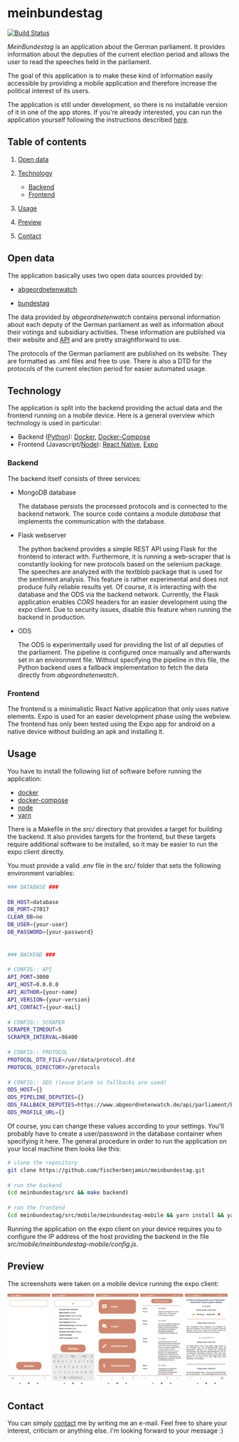 # meinbundestag

[![Build Status](https://travis-ci.com/fischerbenjamin/meinbundestag.svg?branch=master)](https://travis-ci.com/fischerbenjamin/meinbundestag)

*MeinBundestag* is an application about the German parliament.
It provides information about the deputies of the current election period and allows the user to read the speeches held in the parliament.

The goal of this application is to make these kind of information easily accessible by providing a mobile application and therefore increase the political interest of its users.

The application is still under development, so there is no installable version of it in one of the app stores.
If you're already interested, you can run the application yourself following the instructions described [here](#usage).

## Table of contents

1. [Open data](#open-data)

1. [Technology](#technology)
    * [Backend](#backend)
    * [Frontend](#frontend)
1. [Usage](#usage)
1. [Preview](#preview)
1. [Contact](#contact)

## Open data

The application basically uses two open data sources provided by:

* [abgeordnetenwatch](https://www.abgeordnetenwatch.de)

* [bundestag](https://www.bundestag.de/services/opendata)

The data provided by *abgeordnetenwatch* contains personal information about each deputy of the German parliament as well as information about their votings and subsidiary activities.
These information are published via their website and [API](https://www.abgeordnetenwatch.de/api) and are pretty straightforward to use.

The protocols of the German parliament are published on its website.
They are formatted as .xml files and free to use.
There is also a DTD for the protocols of the current election period for easier automated usage.

## Technology

The application is split into the backend providing the actual data and the frontend running on a mobile device.
Here is a general overview which technology is used in particular:

* Backend ([Python](https://www.python.org/)): [Docker](https://www.docker.com/), [Docker-Compose](https://docs.docker.com/compose/)
* Frontend (Javascript/[Node](https://nodejs.org/)): [React Native](https://facebook.github.io/react-native/), [Expo](https://expo.io/)

### Backend

The backend itself consists of three services:

* MongoDB database

    The database persists the processed protocols and is connected to the backend network.
    The source code contains a module *database* that implements the communication with the database.

* Flask webserver

    The python backend provides a simple REST API using Flask for the frontend to interact with. Furthermore, it is running a web-scraper that is constantly looking for new protocols based on the selenium package.
    The speeches are analyzed with the textblob package that is used for the sentiment analysis.
    This feature is rather experimental and does not produce fully
    reliable results yet.
    Of course, it is interacting with the database and the ODS via the backend network.
    Currently, the Flask application enables *CORS* headers for an easier development using the expo client.
    Due to security issues, disable this feature when running the backend in production.

* ODS

    The ODS is experimentally used for providing the list of all deputies of the parliament.
    The pipeline is configured once manually and afterwards set in an environment file.
    Without specifying the pipeline in this file, the Python backend uses a fallback implementation to fetch the data directly from *abgeordnetenwatch*.

### Frontend

The frontend is a minimalistic React Native application that only uses native elements.
Expo is used for an easier development phase using the webview.
The frontend has only been tested using the Expo app for android on a native device without building an apk and installing it.  

## Usage

You have to install the following list of software before running the application:

* [docker](https://www.docker.com/)
* [docker-compose](https://docs.docker.com/compose/)
* [node](https://nodejs.org)
* [yarn](https://yarnpkg.comz)

There is a Makefile in the *src/* directory that provides a target for building the backend.
It also provides targets for the frontend, but these targets require additional software to be installed, so it may be easier to run the expo client directly.

You must provide a valid *.env* file in the *src/* folder that sets the following environment variables:

```bash
### DATABASE ###

DB_HOST=database
DB_PORT=27017
CLEAR_DB=no
DB_USER={your-user}
DB_PASSWORD={your-password}


### BACKEND ###

# CONFIG:: API
API_PORT=3000
API_HOST=0.0.0.0
API_AUTHOR={your-name}
API_VERSION={your-version}
API_CONTACT={your-mail}

# CONFIG:: SCRAPER
SCRAPER_TIMEOUT=5
SCRAPER_INTERVAL=86400

# CONFIG:: PROTOCOL
PROTOCOL_DTD_FILE=/usr/data/protocol.dtd
PROTOCOL_DIRECTORY=/protocols

# CONFIG:: ODS (leave blank so fallbacks are used)
ODS_HOST={}
ODS_PIPELINE_DEPUTIES={}
ODS_FALLBACK_DEPUTIES=https://www.abgeordnetenwatch.de/api/parliament/bundestag/deputies.json
ODS_PROFILE_URL={}
```

Of course, you can change these values according to your settings.
You'll probably have to create a user/password in the database container when specifying it here.
The general procedure in order to run the application on your local machine then looks like this:

```bash
# clone the repository
git clone https://github.com/fischerbenjamin/meinbundestag.git

# run the backend
(cd meinbundestag/src && make backend)

# run the frontend
(cd meinbundestag/src/mobile/meinbundestag-mobile && yarn install && yarn web)
```

Running the application on the expo client on your device requires you to configure the IP address of the host providing the backend in the file *src/mobile/meinbundestag-mobile/config.js*.

## Preview

The screenshots were taken on a mobile device running the expo client:

<img src="./doc/pictures/screenshot_homescreen.jpg" width="19%" height="20%"/>
<img src="./doc/pictures/screenshot_homescreen_search.jpg" width="19%" height="20%"/>
<img src="./doc/pictures/screenshot_personalscreen_overview.jpg" width="19%" height="20%"/>
<img src="./doc/pictures/screenshot_personalscreen_content.jpg" width="19%" height="20%"/>
<img src="./doc/pictures/screenshot_speechscreen.jpg" width="19%" height="20%"/>

## Contact

You can simply [contact](mailto:benjamin.f.fischer@fau.de) me by writing me an e-mail. Feel free to share your interest, criticism or anything else. I'm looking forward to your message :)
